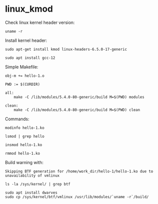 # linux_kmod

Check linux kernel header version:

`uname -r`


Install kernel header:

```undefined
sudo apt-get install kmod linux-headers-6.5.0-17-generic
```

```undefined
sudo apt install gcc-12
```

Simple Makefile:

```undefined
obj-m += hello-1.o

PWD := $(CURDIR)

all:
	make -C /lib/modules/5.4.0-80-generic/build M=$(PWD) modules

clean:
	make -C /lib/modules/5.4.0-80-generic/build M=$(PWD) clean

```

Commands:

`modinfo hello-1.ko`

`lsmod | grep hello`

`insmod hello-1.ko`

`rmmod hello-1.ko`


Build warning with:

`Skipping BTF generation for /home/work_dir/hello-1/hello-1.ko due to unavailability of vmlinux`

```undefined
ls -la /sys/kernel/ | grep btf

sudo apt install dwarves
sudo cp /sys/kernel/btf/vmlinux /usr/lib/modules/`uname -r`/build/
```
